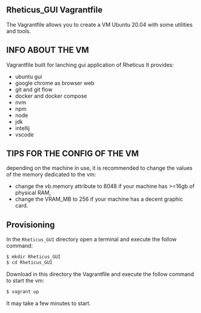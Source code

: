 ## Rheticus_GUI Vagrantfile

The Vagrantfile allows you to create a VM Ubuntu 20.04 with some utilities and tools.

## INFO ABOUT THE VM

Vagrantfile built for lanching gui application of Rheticus
It provides:
- ubuntu gui
- google chrome as browser web
- git and git flow
- docker and docker compose
- nvm
- npm
- node
- jdk
- intellij
- vscode


## TIPS FOR THE CONFIG OF THE VM

depending on the machine in use, it is recommended to change the values of the memory dedicated to the vm:
- change the vb.memory attribute to 8048 if your machine has >=16gb of physical RAM,
- change the VRAM_MB to 256 if your machine has a decent graphic card.


## Provisioning

In the `Rheticus_GUI` directory open a terminal and execute the follow command:

```bash
$ mkdir Rheticus_GUI
$ cd Rheticus_GUI
```

Download in this directory the Vagrantfile and execute the follow command to start the vm:
```bash
$ vagrant up
```
It may take a few minutes to start.


